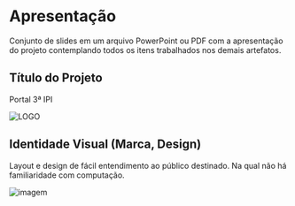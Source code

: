 # Apresentação

Conjunto de slides em um arquivo PowerPoint ou PDF com a apresentação do projeto contemplando todos os itens trabalhados nos demais artefatos.

## Título do Projeto

Portal 3ª IPI

![LOGO](https://user-images.githubusercontent.com/107358955/208269019-dfc6b4af-420f-47f2-b8f7-635399f337b1.png)


## Identidade Visual (Marca, Design)

Layout e design de fácil entendimento ao público destinado. Na qual não há familiaridade com computação.

![imagem](https://user-images.githubusercontent.com/107358955/208269137-d1bdfd74-3605-4ef4-8b34-b245168bedfb.png)

